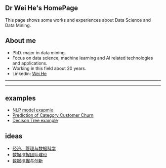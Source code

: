 ## Dr Wei He's HomePage
This page shows some works and experiences about Data Science and Data Mining.
## About me
* PhD. major in data mining.
* Focus on data science, machine learning and AI related technologies and applications.
* Working in this field about 20 years.
* Linkedin: [Wei He](https://www.linkedin.com/in/wei-he-3765649)

***
***

## examples
* [NLP model exapmle](lstm_example.md)
* [Prediction of Category Customer Churn](Prediction_of_Category_Customer_Churn.md)
* [Decison Tree example](20240625-1.md)


## ideas
* [经济、管理与数据科学](20240624.md)
* [数据挖掘团队建设](dm_team_Development.md)
* [数据挖掘与创新](creativity_dm.md)
